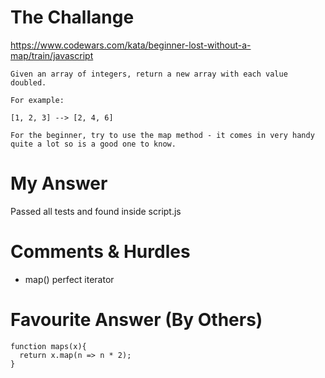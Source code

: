 # The Challange

https://www.codewars.com/kata/beginner-lost-without-a-map/train/javascript

```
Given an array of integers, return a new array with each value doubled.

For example:

[1, 2, 3] --> [2, 4, 6]

For the beginner, try to use the map method - it comes in very handy quite a lot so is a good one to know.
```

# My Answer

Passed all tests and found inside script.js

# Comments & Hurdles

* map() perfect iterator

# Favourite Answer (By Others)
```
function maps(x){
  return x.map(n => n * 2);
}
```